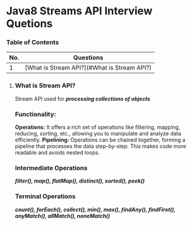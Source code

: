 # Java8 Streams API Interview Quetions

### Table of Contents
| No. | Questions |
|---- | ---------
|1 | [What is Stream API?](#What is Stream API?)|


  1. ### What is Stream API?
     Stream API used for ***processing collections of objects***
     ### Functionality:
       **Operations:** It offers a rich set of operations like filtering, mapping, reducing, sorting, etc., allowing you to manipulate and analyze data efficiently.
        **Pipelining:** Operations can be chained together, forming a pipeline that processes the data step-by-step. This makes code more readable and avoids nested loops.
      ### Intermediate Operations
      ***filter(), map(), flatMap(), distinct(), sorted(), peek()***
      ### Terminal Operations
      ***count(), forEach(), collect(), min(), max(), findAny(), findFirst(), anyMatch(), allMatch(), noneMatch()***
     
     
     
